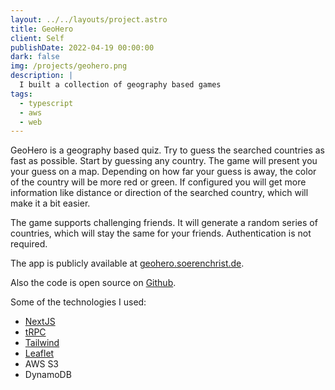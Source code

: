 ```yaml
---
layout: ../../layouts/project.astro
title: GeoHero
client: Self
publishDate: 2022-04-19 00:00:00
dark: false
img: /projects/geohero.png
description: |
  I built a collection of geography based games
tags:
  - typescript
  - aws
  - web
---
```


GeoHero is a geography based quiz. Try to guess the searched countries as fast as possible. Start by guessing any country. The game will present you your guess on a map. Depending on how far your guess is away, the color of the country will be more red or green. If configured you will get more information like distance or direction of the searched country, which will make it a bit easier.

The game supports challenging friends. It will generate a random series of countries, which will stay the same for your friends. Authentication is not required.

The app is publicly available at [geohero.soerenchrist.de](https://geohero.soerenchrist.de). 

Also the code is open source on [Github](https://github.com/soerenchrist/geohero).

Some of the technologies I used:
- [NextJS](https://nextjs.org)
- [tRPC](https://trpc.io)
- [Tailwind](https://tailwindcss.com)
- [Leaflet](https://leafletjs.com)
- AWS S3
- DynamoDB